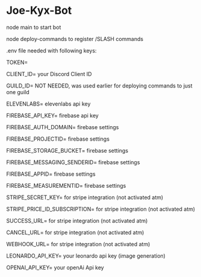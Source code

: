 # Joe-Kyx-Bot
node main to start bot

node deploy-commands to register /SLASH commands

.env file needed with following keys:

TOKEN=

CLIENT_ID= your Discord Client ID

GUILD_ID= NOT NEEDED, was used earlier for deploying commands to just one guild

ELEVENLABS= elevenlabs api key

FIREBASE_API_KEY= firebase api key

FIREBASE_AUTH_DOMAIN= firebase settings

FIREBASE_PROJECTID= firebase settings

FIREBASE_STORAGE_BUCKET= firebase settings

FIREBASE_MESSAGING_SENDERID= firebase settings

FIREBASE_APPID= firebase settings

FIREBASE_MEASUREMENTID= firebase settings

STRIPE_SECRET_KEY= for stripe integration (not activated atm)

STRIPE_PRICE_ID_SUBSCRIPTION= for stripe integration (not activated atm)

SUCCESS_URL= for stripe integration (not activated atm)

CANCEL_URL= for stripe integration (not activated atm)

WEBHOOK_URL= for stripe integration (not activated atm)

LEONARDO_API_KEY= your leonardo api key (image generation)

OPENAI_API_KEY= your openAi Api key
